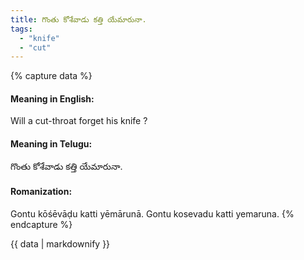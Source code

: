 ```yaml
---
title: గొంతు కోశేవాడు కత్తి యేమారునా.
tags:
  - "knife"
  - "cut"
---
```


{% capture data %}
#### Meaning in English:
Will a cut-throat forget his knife ?

#### Meaning in Telugu:
గొంతు కోశేవాడు కత్తి యేమారునా.

#### Romanization:
Gontu kōśēvāḍu katti yēmārunā.
Gontu kosevadu katti yemaruna.
{% endcapture %}

{{ data | markdownify }}

